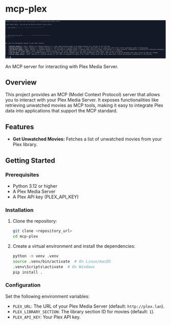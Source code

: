 # mcp-plex

![Screenshot of Chained Output](screenshot.png)

An MCP server for interacting with Plex Media Server.

## Overview

This project provides an MCP (Model Context Protocol) server that allows you to interact with your Plex Media Server. It exposes functionalities like retrieving unwatched movies as MCP tools, making it easy to integrate Plex data into applications that support the MCP standard.

## Features

- **Get Unwatched Movies:** Fetches a list of unwatched movies from your Plex library.

## Getting Started

### Prerequisites

- Python 3.12 or higher
- A Plex Media Server
- A Plex API key (PLEX_API_KEY)

### Installation

1.  Clone the repository:

    ```bash
    git clone <repository_url>
    cd mcp-plex
    ```
2.  Create a virtual environment and install the dependencies:

    ```bash
    python -m venv .venv
    source .venv/bin/activate  # On Linux/macOS
    .venv\Scripts\activate  # On Windows
    pip install .
    ```

### Configuration

Set the following environment variables:

-   `PLEX_URL`: The URL of your Plex Media Server (default: `http://plex.lan`).
-   `PLEX_LIBRARY_SECTION`: The library section ID for movies (default: `1`).
-   `PLEX_API_KEY`: Your Plex API key.

